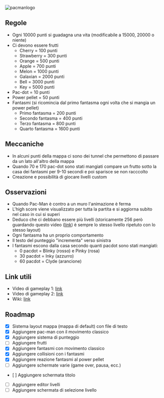 ![pacmanlogo](https://loodibee.com/wp-content/uploads/Pac-Man-Logo.png)

## Regole
- Ogni 10000 punti si guadagna una vita (modificabile a 15000, 20000 o niente)
- Ci devono essere frutti
    - Cherry = 100 punti
    - Strawberry = 300 punti
    - Orange = 500 punti
    - Apple = 700 punti
    - Melon = 1000 punti
    - Galaxian = 2000 punti
    - Bell = 3000 punti
    - Key = 5000 punti
- Pac-dot = 10 punti
- Power pellet = 50 punti
- Fantasmi (si ricomincia dal primo fantasma ogni volta che si mangia un power pellet)
    - Primo fantasma = 200 punti
    - Secondo fantasma = 400 punti
    - Terzo fantasma = 800 punti
    - Quarto fantasma = 1600 punti

## Meccaniche
- In alcuni punti della mappa ci sono dei tunnel che permettono di passare da un lato all'altro della mappa
- Quando 70 e 170 pac-dot sono stati mangiati compare un frutto sotto la casa dei fantasmi per 9-10 secondi e poi sparisce se non racccolto
- Creazione e possibilità di giocare livelli custom

## Osservazioni
- Quando Pac-Man è contro a un muro l'animazione è ferma
- L'high score viene visualizzato per tutta la partita e si aggiorna subito nel caso in cui si superi
- Deduco che ci debbano essere più livelli (storicamente 256 però guardando questo video ([link](https://www.youtube.com/watch?v=AuoH0vz3Mqk)) è sempre lo stesso livello ripetuto con lo stesso layout)
- Ogni fantasma ha un proprio comportamento
- Il testo del punteggio "incrementa" verso sinistra
- I fantasmi escono dalla casa secondo quanti pacdot sono stati mangiati:
    - 0 pacdot = Blinky (rosso) e Pinky (rosa)
    - 30 pacdot = Inky (azzurro)
    - 60 pacdot = Clyde (arancione)

## Link utili
- Video di gameplay 1: [link](https://www.youtube.com/watch?v=i_OjztdQ8iw)
- Video di gameplay 2: [link](https://www.youtube.com/watch?v=AuoH0vz3Mqk)
- Wiki: [link](https://pacman.holenet.info/)

## Roadmap
- [x] Sistema layout mappa (mappa di default) con file di testo
- [x] Aggiungere pac-man con il movimento classico
- [x] Aggiungere sistema di punteggio
- [ ] Aggiungere frutti
- [x] Aggiungere fantasmi con movimento classico
- [x] Aggiungere collisioni con i fantasmi
- [x] Aggiungere reazione fantasmi al power pellet
- [ ] Aggiungere schermate varie (game over, pausa, ecc.)
- [ ] Aggiungere schermata titolo
- [ ] Aggiungere editor livelli
- [ ] Aggiungere schermata di selezione livello